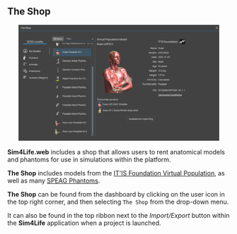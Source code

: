 ## The Shop

<p align="center">
  <img width="90%" src="assets/shop.png">
</p>

**Sim4Life.web** includes a shop that allows users to rent anatomical models and phantoms for use in simulations within the platform.

**The Shop** includes models from the [IT'IS Foundation Virtual Population](https://itis.swiss/virtual-population/virtual-population/overview/), as well as many [SPEAG Phantoms](https://speag.swiss/products/em-phantoms/overview-2/).

**The Shop** can be found from the dashboard by clicking on the user icon in the top right corner, and then selecting ```The Shop``` from the drop-down menu. 

It can also be found in the top ribbon next to the *Import/Export* button within the **Sim4Life** application when a project is launched.
